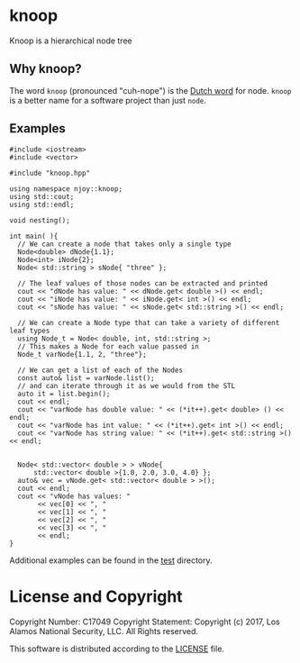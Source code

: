 # knoop
Knoop is a hierarchical node tree

## Why knoop?
The word `knoop` (pronounced "cuh-nope") is the [Dutch word](https://translate.google.com/#nl/en/knoop) for node. `knoop` is a better name for a software project than just `node`.

## Examples

```
#include <iostream>
#include <vector>

#include "knoop.hpp"

using namespace njoy::knoop;
using std::cout;
using std::endl;

void nesting();

int main( ){
  // We can create a node that takes only a single type
  Node<double> dNode{1.1};
  Node<int> iNode{2};
  Node< std::string > sNode{ "three" };

  // The leaf values of those nodes can be extracted and printed
  cout << "dNode has value: " << dNode.get< double >() << endl;
  cout << "iNode has value: " << iNode.get< int >() << endl;
  cout << "sNode has value: " << sNode.get< std::string >() << endl;

  // We can create a Node type that can take a variety of different leaf types
  using Node_t = Node< double, int, std::string >;
  // This makes a Node for each value passed in
  Node_t varNode{1.1, 2, "three"};

  // We can get a list of each of the Nodes
  const auto& list = varNode.list();
  // and can iterate through it as we would from the STL
  auto it = list.begin();
  cout << endl;
  cout << "varNode has double value: " << (*it++).get< double> () << endl;
  cout << "varNode has int value: " << (*it++).get< int >() << endl;
  cout << "varNode has string value: " << (*it++).get< std::string >() << endl;


  Node< std::vector< double > > vNode{
      std::vector< double >{1.0, 2.0, 3.0, 4.0} };
  auto& vec = vNode.get< std::vector< double > >();
  cout << endl;
  cout << "vNode has values: " 
       << vec[0] << ", " 
       << vec[1] << ", " 
       << vec[2] << ", " 
       << vec[3] << ", " 
       << endl;
}
```

Additional examples can be found in the [test](src/test) directory.

# License and Copyright
Copyright Number: C17049
Copyright Statement: Copyright (c) 2017, Los Alamos National Security, LLC. All Rights reserved.

This software is distributed according to the [LICENSE](LICENSE) file.
